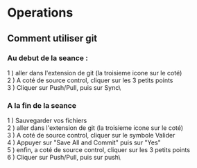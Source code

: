 # Operations

## Comment utiliser git
### Au debut de la seance :
1 ) aller dans l'extension de git (la troisieme icone sur le coté)\
2 ) A coté de source control, cliquer sur les 3 petits points\
3 ) Cliquer sur Push/Pull, puis sur Sync\

### A la fin de la seance
1 ) Sauvegarder vos fichiers\
2 ) aller dans l'extension de git (la troisieme icone sur le coté)\
3 ) A coté de source control, cliquer sur le symbole Valider\
4 ) Appuyer sur "Save All and Commit" puis sur "Yes"\
5 ) enfin, a coté de source control, cliquer sur les 3 petits points\
6 )  Cliquer sur Push/Pull, puis sur push\